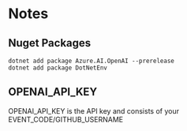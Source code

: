 # Notes

## Nuget Packages

```shell
dotnet add package Azure.AI.OpenAI --prerelease
dotnet add package DotNetEnv
```

## OPENAI_API_KEY

OPENAI_API_KEY is the API key and consists of your EVENT_CODE/GITHUB_USERNAME
